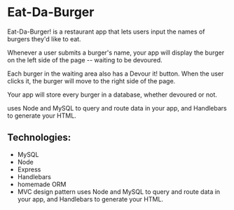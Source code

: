 # Eat-Da-Burger
Eat-Da-Burger! is a restaurant app that lets users input the names of burgers they'd like to eat.

Whenever a user submits a burger's name, your app will display the burger on the left side of the page -- waiting to be devoured.

Each burger in the waiting area also has a Devour it! button. When the user clicks it, the burger will move to the right side of the page.

Your app will store every burger in a database, whether devoured or not.

uses Node and MySQL to query and route data in your app, and Handlebars to generate your HTML.

## Technologies:
* MySQL
* Node
* Express
* Handlebars
* homemade ORM
* MVC design pattern uses Node and MySQL to query and route data in your app, and Handlebars to generate your HTML.